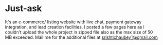 # Just-ask
It's an e-commerce/ listing website with live chat, payment gateway integration, and lead creation facilities. 
I posted a few pages here as I couldn't upload the whole project in zipped file also as the max size of 50 MB exceeded. Mail me for the additional files at srishtichaubey1@gmail.com
